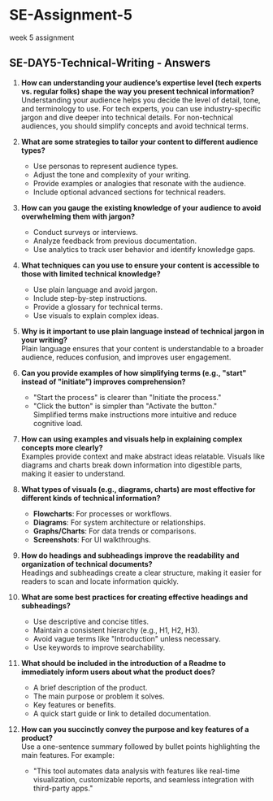 # SE-Assignment-5
week 5 assignment
## SE-DAY5-Technical-Writing - Answers

1. **How can understanding your audience’s expertise level (tech experts vs. regular folks) shape the way you present technical information?**  
   Understanding your audience helps you decide the level of detail, tone, and terminology to use. For tech experts, you can use industry-specific jargon and dive deeper into technical details. For non-technical audiences, you should simplify concepts and avoid technical terms.

2. **What are some strategies to tailor your content to different audience types?**  
   - Use personas to represent audience types.  
   - Adjust the tone and complexity of your writing.  
   - Provide examples or analogies that resonate with the audience.  
   - Include optional advanced sections for technical readers.

3. **How can you gauge the existing knowledge of your audience to avoid overwhelming them with jargon?**  
   - Conduct surveys or interviews.  
   - Analyze feedback from previous documentation.  
   - Use analytics to track user behavior and identify knowledge gaps.

4. **What techniques can you use to ensure your content is accessible to those with limited technical knowledge?**  
   - Use plain language and avoid jargon.  
   - Include step-by-step instructions.  
   - Provide a glossary for technical terms.  
   - Use visuals to explain complex ideas.

5. **Why is it important to use plain language instead of technical jargon in your writing?**  
   Plain language ensures that your content is understandable to a broader audience, reduces confusion, and improves user engagement.

6. **Can you provide examples of how simplifying terms (e.g., "start" instead of "initiate") improves comprehension?**  
   - "Start the process" is clearer than "Initiate the process."  
   - "Click the button" is simpler than "Activate the button."  
   Simplified terms make instructions more intuitive and reduce cognitive load.

7. **How can using examples and visuals help in explaining complex concepts more clearly?**  
   Examples provide context and make abstract ideas relatable. Visuals like diagrams and charts break down information into digestible parts, making it easier to understand.

8. **What types of visuals (e.g., diagrams, charts) are most effective for different kinds of technical information?**  
   - **Flowcharts**: For processes or workflows.  
   - **Diagrams**: For system architecture or relationships.  
   - **Graphs/Charts**: For data trends or comparisons.  
   - **Screenshots**: For UI walkthroughs.

9. **How do headings and subheadings improve the readability and organization of technical documents?**  
   Headings and subheadings create a clear structure, making it easier for readers to scan and locate information quickly.

10. **What are some best practices for creating effective headings and subheadings?**  
    - Use descriptive and concise titles.  
    - Maintain a consistent hierarchy (e.g., H1, H2, H3).  
    - Avoid vague terms like "Introduction" unless necessary.  
    - Use keywords to improve searchability.

11. **What should be included in the introduction of a Readme to immediately inform users about what the product does?**  
    - A brief description of the product.  
    - The main purpose or problem it solves.  
    - Key features or benefits.  
    - A quick start guide or link to detailed documentation.

12. **How can you succinctly convey the purpose and key features of a product?**  
    Use a one-sentence summary followed by bullet points highlighting the main features. For example:  
    - "This tool automates data analysis with features like real-time visualization, customizable reports, and seamless integration with third-party apps."
